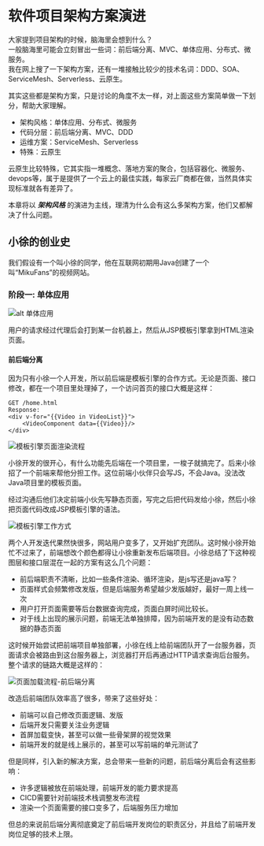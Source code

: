 # 软件项目架构方案演进
大家提到项目架构的时候，脑海里会想到什么？  
一般脑海里可能会立刻冒出一些词：前后端分离、MVC、单体应用、分布式、微服务。  
我在网上搜了一下架构方案，还有一堆接触比较少的技术名词：DDD、SOA、ServiceMesh、Serverless、云原生。  

其实这些都是架构方案，只是讨论的角度不太一样，对上面这些方案简单做一下划分，帮助大家理解。  
- 架构风格：单体应用、分布式、微服务
- 代码分层：前后端分离、MVC、DDD
- 运维方案：ServiceMesh、Serverless
- 特殊：云原生

云原生比较特殊，它其实指一堆概念、落地方案的聚合，包括容器化、微服务、devops等，属于是提供了一个云上的最佳实践，每家云厂商都在做，当然具体实现标准就各有差异了。  

本章将以 _**架构风格**_ 的演进为主线，理清为什么会有这么多架构方案，他们又都解决了什么问题。  

## 小徐的创业史
我们假设有一个叫小徐的同学，他在互联网初期用Java创建了一个叫“MikuFans”的视频网站。  
### 阶段一: 单体应用
![alt 单体应用](http://assets.processon.com/chart_image/6350b39b1efad4167899b0b1.png)  

用户的请求经过代理后会打到某一台机器上，然后从JSP模板引擎拿到HTML渲染页面。  
#### 前后端分离
因为只有小徐一个人开发，所以前后端是模板引擎的合作方式。无论是页面、接口修改，都在一个项目里处理掉了，一个访问首页的接口大概是这样：

```API
GET /home.html
Response: 
<div v-for="{{Video in VideoList}}">
    <VideoComponent data={{Video}}/>
</div>
```
![模板引擎页面渲染流程](http://assets.processon.com/chart_image/6350fb3f7d9c08074760f067.png)


小徐开发的很开心，有什么功能先后端在一个项目里，一梭子就搞完了。后来小徐招了一个前端来帮他分担工作。这位前端小伙伴只会写JS，不会Java。没法改Java项目里的模板页面。    

经过沟通后他们决定前端小伙先写静态页面，写完之后把代码发给小徐，然后小徐把页面代码改成JSP模板引擎的语法。  

![模板引擎工作方式](http://assets.processon.com/chart_image/6350fb121efad416789afc18.png)  

两个人开发迭代果然快很多，网站用户变多了，又开始扩充团队。这时候小徐开始忙不过来了，前端想改个颜色都得让小徐重新发布后端项目。小徐总结了下这种视图层和接口层混在一起的方案有这么几个问题：
- 前后端职责不清晰，比如一些条件渲染、循环渲染，是js写还是java写？
- 页面样式会频繁修改发版，但是后端服务希望越少发版越好，最好一周上线一次
- 用户打开页面需要等后台数据查询完成，页面白屏时间比较长。
- 对于线上出现的展示问题，前端无法单独排障，因为前端开发的是没有动态数据的静态页面

这时候开始尝试把前端项目单独部署，小徐在线上给前端团队开了一台服务器，页面请求会被路由到这台服务器上，浏览器打开后再通过HTTP请求查询后台服务。整个请求的链路大概是这样的：  

![页面加载流程-前后端分离](http://assets.processon.com/chart_image/6350ec15e401fd06f77292da.png)  

改造后前端团队效率高了很多，带来了这些好处：  
- 前端可以自己修改页面逻辑、发版
- 后端开发只需要关注业务逻辑
- 首屏加载变快，甚至可以做一些骨架屏的视觉效果
- 前端开发的就是线上展示的，甚至可以写前端的单元测试了

但是同样，引入新的解决方案，总会带来一些新的问题，前后端分离后会有这些影响：
- 许多逻辑被放在前端处理，前端开发的能力要求提高
- CICD需要针对前端技术栈调整发布流程
- 渲染一个页面需要的接口变多了，后端服务压力增加

但总的来说前后端分离彻底奠定了前后端开发岗位的职责区分，并且给了前端开发岗位足够的技术上限。  

